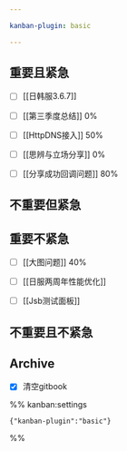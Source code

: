 ```yaml
---

kanban-plugin: basic

---
```


## 重要且紧急

- [ ] [[日韩服3.6.7]]
- [ ] [[第三季度总结]] 0%
- [ ] [[HttpDNS接入]] 50%
- [ ] [[思辨与立场分享]] 0%
- [ ] [[分享成功回调问题]] 80%


## 不重要但紧急



## 重要不紧急

- [ ] [[大图问题]] 40%
- [ ] [[日服两周年性能优化]]
- [ ] [[Jsb测试面板]]


## 不重要且不紧急



## Archive

- [x] 清空gitbook




%% kanban:settings
```
{"kanban-plugin":"basic"}
```
%%